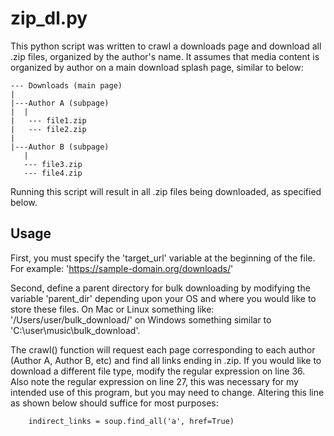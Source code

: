 # zip_dl.py

This  python script was written to crawl a downloads page and download all .zip files, organized by the author's name. It assumes that media content is organized by author on a main download splash page, similar to below:

```
--- Downloads (main page)
|
|---Author A (subpage) 
|  |
|   --- file1.zip
|   --- file2.zip
| 
|---Author B (subpage)
   |
   --- file3.zip
   --- file4.zip
```
  
Running this script will result in all .zip files being downloaded, as specified below. 


## Usage
First, you must specify the 'target_url' variable at the beginning of the file. For example: 'https://sample-domain.org/downloads/'


Second, define a parent directory for bulk downloading by modifying the variable 'parent_dir'
depending upon your OS and where you would like to store 
these files. On Mac or Linux something like: '/Users/user/bulk_download/' 
on Windows something similar to 'C:\user\music\bulk_download\'. 

The crawl() function will request each page corresponding to each author
(Author A, Author B, etc) and find all links ending in .zip. If you would 
like to download a different file type, modify the regular expression on line 36. 
Also note the regular expression on line 27, this was necessary for 
my intended use of this program, but you may need to change. Altering this line as 
shown below should suffice for most purposes: 
```angular2html
    indirect_links = soup.find_all('a', href=True)

```
